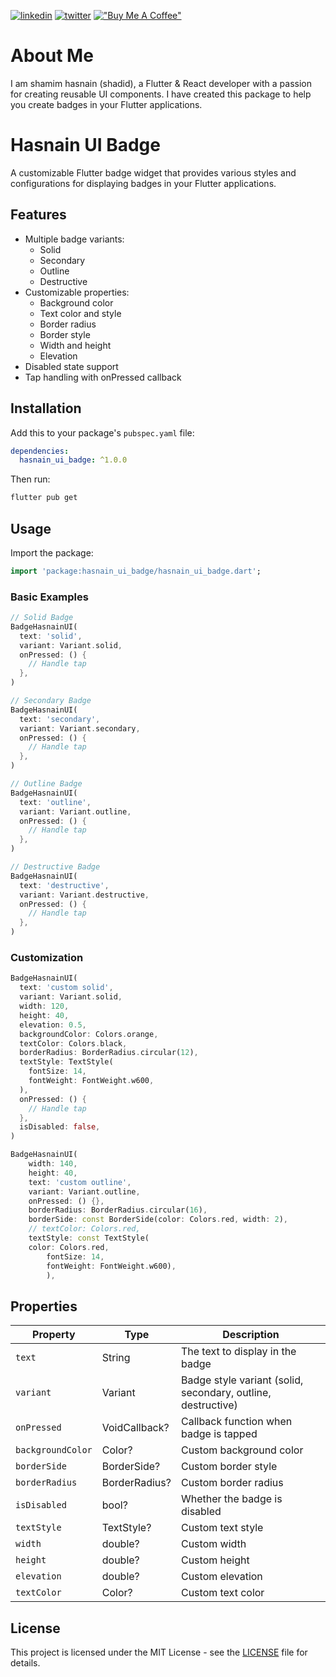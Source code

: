 [![linkedin](https://img.shields.io/badge/linkedin-0A66C2?style=for-the-badge&logo=linkedin&logoColor=white)](https://www.linkedin.com/in/shamim-hasnain/)
[![twitter](https://img.shields.io/badge/twitter-1DA1F2?style=for-the-badge&logo=twitter&logoColor=white)](https://x.com/hasnain_bd)
[!["Buy Me A Coffee"](https://www.buymeacoffee.com/assets/img/custom_images/orange_img.png)](https://buymeacoffee.com/hasnain.dev)

# About Me

I am shamim hasnain (shadid), a Flutter & React developer with a passion for creating reusable UI components. I have created this package to help you create badges in your Flutter applications.

# Hasnain UI Badge

A customizable Flutter badge widget that provides various styles and configurations for displaying badges in your Flutter applications.

## Features

- Multiple badge variants:
  - Solid
  - Secondary
  - Outline
  - Destructive
- Customizable properties:
  - Background color
  - Text color and style
  - Border radius
  - Border style
  - Width and height
  - Elevation
- Disabled state support
- Tap handling with onPressed callback

## Installation

Add this to your package's `pubspec.yaml` file:

```yaml
dependencies:
  hasnain_ui_badge: ^1.0.0
```

Then run:

```bash
flutter pub get
```

## Usage

Import the package:

```dart
import 'package:hasnain_ui_badge/hasnain_ui_badge.dart';
```

### Basic Examples

```dart
// Solid Badge
BadgeHasnainUI(
  text: 'solid',
  variant: Variant.solid,
  onPressed: () {
    // Handle tap
  },
)

// Secondary Badge
BadgeHasnainUI(
  text: 'secondary',
  variant: Variant.secondary,
  onPressed: () {
    // Handle tap
  },
)

// Outline Badge
BadgeHasnainUI(
  text: 'outline',
  variant: Variant.outline,
  onPressed: () {
    // Handle tap
  },
)

// Destructive Badge
BadgeHasnainUI(
  text: 'destructive',
  variant: Variant.destructive,
  onPressed: () {
    // Handle tap
  },
)
```

### Customization

```dart
BadgeHasnainUI(
  text: 'custom solid',
  variant: Variant.solid,
  width: 120,
  height: 40,
  elevation: 0.5,
  backgroundColor: Colors.orange,
  textColor: Colors.black,
  borderRadius: BorderRadius.circular(12),
  textStyle: TextStyle(
    fontSize: 14,
    fontWeight: FontWeight.w600,
  ),
  onPressed: () {
    // Handle tap
  },
  isDisabled: false,
)
```

```dart
BadgeHasnainUI(
    width: 140,
    height: 40,
    text: 'custom outline',
    variant: Variant.outline,
    onPressed: () {},
    borderRadius: BorderRadius.circular(16),
    borderSide: const BorderSide(color: Colors.red, width: 2),
    // textColor: Colors.red,
    textStyle: const TextStyle(
    color: Colors.red,
        fontSize: 14,
        fontWeight: FontWeight.w600),
        ),
```

## Properties

| Property          | Type          | Description                                                  |
| ----------------- | ------------- | ------------------------------------------------------------ |
| `text`            | String        | The text to display in the badge                             |
| `variant`         | Variant       | Badge style variant (solid, secondary, outline, destructive) |
| `onPressed`       | VoidCallback? | Callback function when badge is tapped                       |
| `backgroundColor` | Color?        | Custom background color                                      |
| `borderSide`      | BorderSide?   | Custom border style                                          |
| `borderRadius`    | BorderRadius? | Custom border radius                                         |
| `isDisabled`      | bool?         | Whether the badge is disabled                                |
| `textStyle`       | TextStyle?    | Custom text style                                            |
| `width`           | double?       | Custom width                                                 |
| `height`          | double?       | Custom height                                                |
| `elevation`       | double?       | Custom elevation                                             |
| `textColor`       | Color?        | Custom text color                                            |

## License

This project is licensed under the MIT License - see the [LICENSE](LICENSE) file for details.
